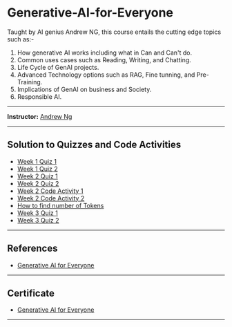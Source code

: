 # Generative-AI-for-Everyone

Taught by AI genius Andrew NG, this course entails the cutting edge topics such as:-
1. How generative AI works including what in Can and Can't do. 
2. Common uses cases such as Reading, Writing, and Chatting.
3. Life Cycle of GenAI projects.
4. Advanced Technology options such as RAG, Fine tunning, and Pre-Training. 
5. Implications of GenAI on business and Society.
6. Responsible AI.

---------------------------------------------------------------------------------------------

**Instructor:** [Andrew Ng](https://www.coursera.org/instructor/andrewng) 

---------------------------------------------------------------------------------------------

## Solution to Quizzes and Code Activities 
* [Week 1 Quiz 1](https://github.com/Rabbia-Hassan/Generative-AI-for-Everyone/blob/master/Week%201/Week%201%20Quiz%201%20What%20is%20Generative%20AI.pdf)
* [Week 1 Quiz 2](https://github.com/Rabbia-Hassan/Generative-AI-for-Everyone/blob/master/Week%201/Week%201%20Quiz%202%20Generative%20AI%20applications.pdf)
* [Week 2 Quiz 1](https://github.com/Rabbia-Hassan/Generative-AI-for-Everyone/blob/master/Week%202/Week%202%20Quiz%201%20Software%20Applications.pdf)
* [Week 2 Quiz 2](https://github.com/Rabbia-Hassan/Generative-AI-for-Everyone/blob/master/Week%202/Week%202%20Quiz%202%20Advanced%20technologies%20Beyond%20prompting.pdf)
* [Week 2 Code Activity 1](https://github.com/Rabbia-Hassan/Generative-AI-for-Everyone/blob/master/Week%202/GENAI4E_Activity%201.ipynb)
* [Week 2 Code Activity 2](https://github.com/Rabbia-Hassan/Generative-AI-for-Everyone/blob/master/Week%202/GENAI4E_Activity2.ipynb)
* [How to find number of Tokens](https://github.com/Rabbia-Hassan/Generative-AI-for-Everyone/blob/master/how%20to%20find%20number%20of%20tokens.PNG)
* [Week 3 Quiz 1](https://github.com/Rabbia-Hassan/Generative-AI-for-Everyone/blob/master/Week%203/Week%203%20Quiz%201%20Generative%20AI%20and%20business.pdf)
* [Week 3 Quiz 2](https://github.com/Rabbia-Hassan/Generative-AI-for-Everyone/blob/master/Week%203/Week%203%20Quiz%202%20Generative%20AI%20and%20society.pdf)


---------------------------------------------------------------------------------------------

## References

- [Generative AI for Everyone](https://www.deeplearning.ai/courses/generative-ai-for-everyone/)

---------------------------------------------------------------------------------------------

## Certificate

- [Generative AI for Everyone](https://www.coursera.org/account/accomplishments/verify/FP4FM9KZT4F9)

---------------------------------------------------------------------------------------------


